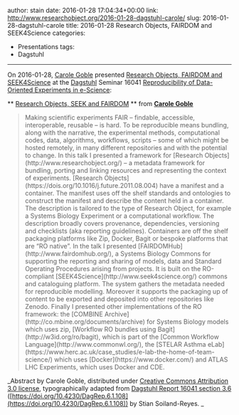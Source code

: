 author: stain
date: 2016-01-28 17:04:34+00:00
link: http://www.researchobject.org/2016-01-28-dagstuhl-carole/
slug: 2016-01-28-dagstuhl-carole
title: 2016-01-28 Research Objects, FAIRDOM and SEEK4Science
categories:
- Presentations
tags:
- Dagstuhl
---
On 2016-01-28, [Carole Goble](http://orcid.org/0000-0003-1219-2137) presented [Research Objects, FAIRDOM and SEEK4Science](https://www.slideshare.net/carolegoble/research-objects-seek-and-fairdom) at the [Dagstuhl](http://www.dagstuhl.de/) Seminar 16041 [Reproducibility of Data-Oriented Experiments in e-Science](http://www.dagstuhl.de/16041):


** [Research Objects, SEEK and FAIRDOM](//www.slideshare.net/carolegoble/research-objects-seek-and-fairdom) ** from **[Carole Goble](https://www.slideshare.net/carolegoble)**


<!-- more -->


<blockquote>
Making scientific experiments FAIR – findable, accessible, interoperable, reusable – is hard. To be reproducible means bundling, along with the narrative, the experimental methods, computational codes, data, algorithms, workflows, scripts – some of which might be hosted remotely, in many different repositories and with the potential to change. In this talk I presented a framework for [Research Objects](http://www.researchobject.org/) – a metadata framework for bundling, porting and linking resources and representing the context of experiments. 
[Research Objects](https://dois.org/10.1016/j.future.2011.08.004) have a manifest and a container. The manifest uses off the shelf standards and ontologies to construct the manifest and describe the content held in a container. The description is tailored to the type of Research Object, for example a Systems Biology Experiment or a computational workflow. The description broadly covers provenance, dependencies, versioning and checklists (aka reporting guidelines). Containers are off the shelf packaging platforms like Zip, Docker, Bagit or bespoke platforms that are “RO native”.
In the talk I presented [FAIRDOMHub](http://www.fairdomhub.org/), a Systems Biology Commons for supporting the reporting and sharing of models, data and Standard Operating Procedures arising from projects. It is built on the RO-compliant [SEEK4Science](http://www.seek4science.org/) commons and cataloguing platform. The system gathers the metadata needed for reproducible modelling. Moreover it supports the packaging up of content to be exported and deposited into other repositories like Zenodo.
Finally I presented other implementations of the RO framework: the [COMBINE Archive](http://co.mbine.org/documents/archive) for Systems Biology models which uses zip, [Workflow RO bundles using Bagit](http://w3id.org/ro/bagit), which is part of the [Common Workflow Language](http://www.commonwl.org/), the [STELAR Asthma eLab](https://www.herc.ac.uk/case_studies/e-lab-the-home-of-team-science/) which uses [Docker](https://www.docker.com/) and ATLAS LHC Experiments, which uses Docker and CDE.
</blockquote>


_Abstract by Carole Goble, distributed under [Creative Commons Attribution 3.0 license](https://creativecommons.org/licenses/by/3.0/), typographically adapted from [Dagstuhl Report 16041 section 3.6](http://drops.dagstuhl.de/opus/volltexte/2016/5817/pdf/dagrep_v006_i001_p108_s16041.pdf#subsection.3.6) ([https://doi.org/10.4230/DagRep.6.1.108](https://doi.org/10.4230/DagRep.6.1.108)) by Stian Soiland-Reyes.
_
